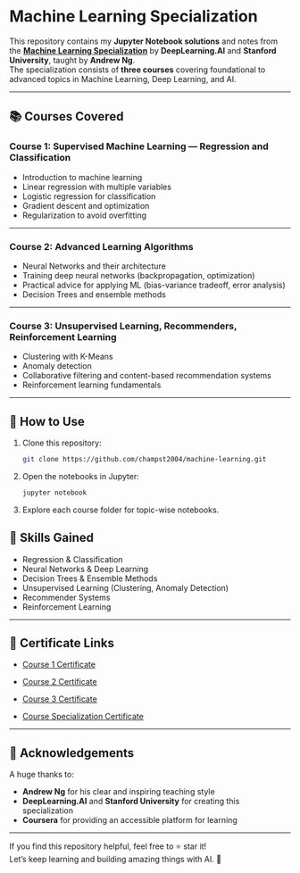 # Machine Learning Specialization 

This repository contains my **Jupyter Notebook solutions** and notes from the [**Machine Learning Specialization**](https://www.coursera.org/specializations/machine-learning-introduction) by **DeepLearning.AI** and **Stanford University**, taught by **Andrew Ng**.  
The specialization consists of **three courses** covering foundational to advanced topics in Machine Learning, Deep Learning, and AI.

---

## 📚 Courses Covered

### **Course 1: Supervised Machine Learning — Regression and Classification**
- Introduction to machine learning
- Linear regression with multiple variables
- Logistic regression for classification
- Gradient descent and optimization
- Regularization to avoid overfitting

---

### **Course 2: Advanced Learning Algorithms**
- Neural Networks and their architecture
- Training deep neural networks (backpropagation, optimization)
- Practical advice for applying ML (bias-variance tradeoff, error analysis)
- Decision Trees and ensemble methods

---

### **Course 3: Unsupervised Learning, Recommenders, Reinforcement Learning**
- Clustering with K-Means
- Anomaly detection
- Collaborative filtering and content-based recommendation systems
- Reinforcement learning fundamentals

---

## 🚀 How to Use
1. Clone this repository:
   ```bash
   git clone https://github.com/champst2004/machine-learning.git
2. Open the notebooks in Jupyter:
   ```bash
   jupyter notebook
3. Explore each course folder for topic-wise notebooks.

## 🎯 Skills Gained
- Regression & Classification
- Neural Networks & Deep Learning
- Decision Trees & Ensemble Methods
- Unsupervised Learning (Clustering, Anomaly Detection)
- Recommender Systems
- Reinforcement Learning

---

## 📜 Certificate Links
- [Course 1 Certificate](https://www.coursera.org/account/accomplishments/verify/YVFZ39MR6ZR9)
- [Course 2 Certificate](https://www.coursera.org/account/accomplishments/verify/FHZUA760R3NS)
- [Course 3 Certificate](https://www.coursera.org/account/accomplishments/verify/SN811PVSV0GV)

- [Course Specialization Certificate](https://www.coursera.org/account/accomplishments/specialization/BP1MT6N35UGZ)

---

## 📌 Acknowledgements
A huge thanks to:
- **Andrew Ng** for his clear and inspiring teaching style
- **DeepLearning.AI** and **Stanford University** for creating this specialization
- **Coursera** for providing an accessible platform for learning

---

If you find this repository helpful, feel free to ⭐ star it!  
Let’s keep learning and building amazing things with AI. 🚀
